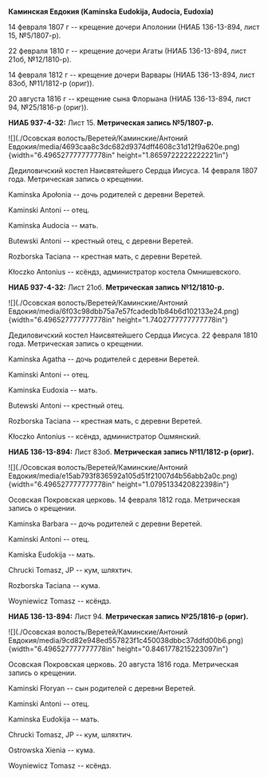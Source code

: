**Каминская Евдокия (Kaminska Eudokija, Audocia, Eudoxia)**

14 февраля 1807 г -- крещение дочери Аполонии (НИАБ 136-13-894, лист 15,
№5/1807-р).

22 февраля 1810 г -- крещение дочери Агаты (НИАБ 136-13-894, лист 21об,
№12/1810-р).

14 февраля 1812 г -- крещение дочери Варвары (НИАБ 136-13-894, лист
83об, №11/1812-р (ориг)).

20 августа 1816 г -- крещение сына Флорыана (НИАБ 136-13-894, лист 94,
№25/1816-р (ориг)).

**НИАБ 937-4-32:** Лист 15. **Метрическая запись №5/1807-р.**

![](./Осовская волость/Веретей/Каминские/Антоний Евдокия/media/4693caa8c3dc682d9374dff4608c31d12f9a620e.png){width="6.496527777777778in"
height="1.8659722222222221in"}

Дедиловичский костел Наисвятейшего Сердца Иисуса. 14 февраля 1807 года.
Метрическая запись о крещении.

Kaminska Apołonia -- дочь родителей с деревни Веретей.

Kaminski Antoni -- отец.

Kaminska Audocia -- мать.

Butewski Antoni -- крестный отец, с деревни Веретей.

Rozborska Taciana -- крестная мать, с деревни Веретей.

Kłoczko Antonius -- ксёндз, администратор костела Омнишевского.

**НИАБ 937-4-32:** Лист 21об. **Метрическая запись №12/1810-р.**

![](./Осовская волость/Веретей/Каминские/Антоний Евдокия/media/6f03c98dbb75a7e57fcadedb1b84b6d102133e24.png){width="6.496527777777778in"
height="1.7402777777777778in"}

Дедиловичский костел Наисвятейшего Сердца Иисуса. 22 февраля 1810 года.
Метрическая запись о крещении.

Kaminska Agatha -- дочь родителей с деревни Веретей.

Kaminski Antoni -- отец.

Kaminska Eudoxia -- мать.

Butewski Antoni -- крестный отец.

Rozborska Taciana -- крестная мать, с деревни Веретей.

Kłoczko Antonius -- ксёндз, администратор Ошмянский.

**НИАБ 136-13-894:** Лист 83об. **Метрическая запись №11/1812-р
(ориг).**

![](./Осовская волость/Веретей/Каминские/Антоний Евдокия/media/e15ab793f836592a105d51f21007d4b56abb2a0c.png){width="6.496527777777778in"
height="1.0795133420822398in"}

Осовская Покровская церковь. 14 февраля 1812 года. Метрическая запись о
крещении.

Kaminska Barbara -- дочь родителей с деревни Веретей.

Kaminski Antoni -- отец.

Kamiska Eudokija -- мать.

Chrucki Tomasz, JP -- кум, шляхтич.

Rozborska Taciana -- кума.

Woyniewicz Tomasz -- ксёндз.

**НИАБ 136-13-894:** Лист 94. **Метрическая запись №25/1816-р (ориг).**

![](./Осовская волость/Веретей/Каминские/Антоний Евдокия/media/9cd82e948ed557823f1c450038dbbc37ddfd00b6.png){width="6.496527777777778in"
height="0.8461778215223097in"}

Осовская Покровская церковь. 20 августа 1816 года. Метрическая запись о
крещении.

Kaminski Fłoryan -- сын родителей с деревни Веретей.

Kaminski Antoni -- отец.

Kaminska Eudokija -- мать.

Chrucki Tomasz, JP -- кум, шляхтич.

Ostrowska Xienia -- кума.

Woyniewicz Tomasz -- ксёндз.
